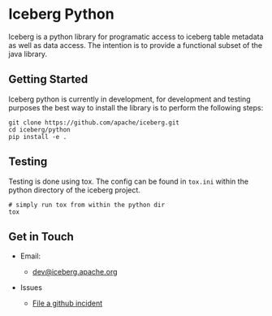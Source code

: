 <!--
 - Licensed to the Apache Software Foundation (ASF) under one or more
 - contributor license agreements.  See the NOTICE file distributed with
 - this work for additional information regarding copyright ownership.
 - The ASF licenses this file to You under the Apache License, Version 2.0
 - (the "License"); you may not use this file except in compliance with
 - the License.  You may obtain a copy of the License at
 -
 -   http://www.apache.org/licenses/LICENSE-2.0
 -
 - Unless required by applicable law or agreed to in writing, software
 - distributed under the License is distributed on an "AS IS" BASIS,
 - WITHOUT WARRANTIES OR CONDITIONS OF ANY KIND, either express or implied.
 - See the License for the specific language governing permissions and
 - limitations under the License.
 -->

# Iceberg Python

Iceberg is a python library for programatic access to iceberg table metadata as well as data access. The intention is to provide a functional subset of the java library.

## Getting Started

Iceberg python is currently in development, for development and testing purposes the best way to install the library is to perform the following steps:

```
git clone https://github.com/apache/iceberg.git
cd iceberg/python
pip install -e .
```

## Testing

Testing is done using tox. The config can be found in `tox.ini` within the python directory of the iceberg project.

```
# simply run tox from within the python dir
tox
```

## Get in Touch

- Email:
    * [dev@iceberg.apache.org](mailto:dev@iceberg.apache.org)

- Issues
    * [File a github incident](https://github.com/apache/iceberg/issues)

